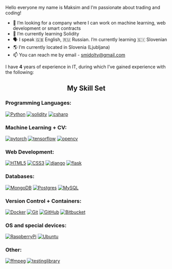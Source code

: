 Hello everyone my name is Maksim and I’m passionate about trading and coding!

- :pushpin: I’m looking for a company where I can work on machine learning, web development or smart contracts
- 🌱 I’m currently learning Solidity
- 🗣 I speak 🇬🇧 English, :ru: Russian. I’m currently learning :slovenia: Slovenian
- :earth_americas: I’m currently located in Slovenia (Ljubljana)
- 📫 You can reach me by email - smidolty@gmail.com

I have <b>4</b> years of experience in IT, during which I’ve gained experience with the following:
<h2 align="center">My Skill Set </h2>
<h3>Programming Languages:</h3>

[![Python](https://img.shields.io/badge/Python-191970?style=for-the-badge&logo=Python&logoColor=yellow)](https://www.python.org/)
[![solidity](https://img.shields.io/badge/solidity-black?style=for-the-badge&logo=solidity&logoColor=E363636)](https://docs.soliditylang.org/en/v0.8.10/)
[![csharp](https://img.shields.io/badge/csharp-white?style=for-the-badge&logo=csharp&logoColor=239120)](https://dotnet.microsoft.com/en-us/languages/csharp)
<h3>Machine Learning + CV:</h3>

[![pytorch](https://img.shields.io/badge/pytorch-white?style=for-the-badge&logo=pytorch&logoColor=FF6F00)](https://pytorch.org/)
[![tensorflow](https://img.shields.io/badge/tensorflow-white?style=for-the-badge&logo=tensorflow&logoColor=FF6F00)](https://www.tensorflow.org/ )
[![opencv](https://img.shields.io/badge/opencv-white?style=for-the-badge&logo=opencv&logoColor=5C3EE8)](https://opencv.org/)
<h3>Web Development:</h3>

[![HTML5](https://img.shields.io/badge/html5-%23E34F26.svg?style=for-the-badge&logo=html5&logoColor=white)](https://developer.mozilla.org/en-US/docs/Web/Guide/HTML/HTML5)
[![CSS3](https://img.shields.io/badge/css3-%231572B6.svg?style=for-the-badge&logo=css3&logoColor=white)](https://developer.mozilla.org/en-US/docs/Web/CSS)
[![django](https://img.shields.io/badge/django-green?style=for-the-badge&logo=django&logoColor=092E20)](https://www.djangoproject.com/)
[![flask](https://img.shields.io/badge/flask-white?style=for-the-badge&logo=flask&logoColor=000000)](https://flask.palletsprojects.com/en/2.0.x/)
<h3>Databases:</h3>

[![MongoDB](https://img.shields.io/badge/MongoDB-%234ea94b.svg?style=for-the-badge&logo=mongodb&logoColor=white)](https://www.mongodb.com/)
[![Postgres](https://img.shields.io/badge/postgres-%23316192.svg?style=for-the-badge&logo=postgresql&logoColor=white)](https://www.postgresql.org/)
[![MySQL](https://img.shields.io/badge/mysql-%2300f.svg?style=for-the-badge&logo=mysql&logoColor=white)](https://www.mysql.com/)
<h3>Version Control + Containers:</h3>

[![Docker](https://img.shields.io/badge/docker-%232496ED.svg?style=for-the-badge&logo=docker&logoColor=white)](https://www.docker.com/ )
[![Git](https://img.shields.io/badge/git-%23F05033.svg?style=for-the-badge&logo=git&logoColor=white)](https://git-scm.com/ )
[![GitHub](https://img.shields.io/badge/github-%23121011.svg?style=for-the-badge&logo=github&logoColor=white)](https://github.com/ )
[![Bitbucket](https://img.shields.io/badge/bitbucket-%230047B3.svg?style=for-the-badge&logo=bitbucket&logoColor=white)](https://bitbucket.org/)

<h3>OS and special devices:</h3>

[![RaspberryPi](https://img.shields.io/badge/Raspberry-white?style=for-the-badge&logo=raspberrypi&logoColor=A22846)](https://www.raspberrypi.org/ )
[![Ubuntu](https://img.shields.io/badge/Ubuntu-E95420?style=for-the-badge&logo=ubuntu&logoColor=white)](https://ubuntu.com/)

<h3>Other:</h3>

[![ffmpeg](https://img.shields.io/badge/ffmpeg-white?style=for-the-badge&logo=ffmpeg&logoColor=007808)](https://ffmpeg.org/ )
[![testinglibrary](https://img.shields.io/badge/testinglibrary-black?style=for-the-badge&logo=testinglibrary&logoColor=E33332)](https://testing-library.com/)



